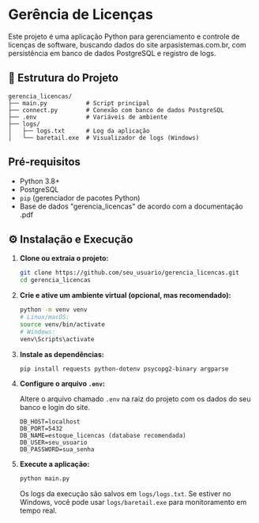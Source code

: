 
# Gerência de Licenças

Este projeto é uma aplicação Python para gerenciamento e controle de licenças de software, buscando dados do site arpasistemas.com.br, com persistência em banco de dados PostgreSQL e registro de logs.

## 📁 Estrutura do Projeto

```
gerencia_licencas/
├── main.py           # Script principal
├── connect.py        # Conexão com banco de dados PostgreSQL
├── .env              # Variáveis de ambiente
├── logs/
│   ├── logs.txt      # Log da aplicação
│   └── baretail.exe  # Visualizador de logs (Windows)
```

## Pré-requisitos

- Python 3.8+
- PostgreSQL
- `pip` (gerenciador de pacotes Python)
- Base de dados "gerencia_licencas" de acordo com a documentação .pdf

## ⚙️ Instalação e Execução

1. **Clone ou extraia o projeto:**
   ```bash
   git clone https://github.com/seu_usuario/gerencia_licencas.git
   cd gerencia_licencas
   ```

2. **Crie e ative um ambiente virtual (opcional, mas recomendado):**
   ```bash
   python -m venv venv
   # Linux/macOS:
   source venv/bin/activate
   # Windows:
   venv\Scripts\activate
   ```

3. **Instale as dependências:**
   ```bash
   pip install requests python-dotenv psycopg2-binary argparse
   ```

4. **Configure o arquivo `.env`:**

   Altere o arquivo chamado `.env` na raiz do projeto com os dados do seu banco e login do site.

   ```env
   DB_HOST=localhost
   DB_PORT=5432
   DB_NAME=estoque_licencas (database recomendada)
   DB_USER=seu_usuario
   DB_PASSWORD=sua_senha
   ```

5. **Execute a aplicação:**
   ```bash
   python main.py
   ```

   Os logs da execução são salvos em `logs/logs.txt`. Se estiver no Windows, você pode usar `logs/baretail.exe` para monitoramento em tempo real.
